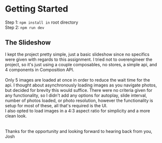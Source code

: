 # Getting Started

Step 1: `npm install in` root directory
<br>
Step 2: `npm run dev`

## The Slideshow

I kept the project pretty simple, just a basic slideshow since no specifics were given with regards to this assignment. I tried not to overengineer the project, so it's just using a couple composables, no stores, a simple api, and 4 components in Composition API.
<br><br>
Only 5 images are loaded at once in order to reduce the wait time for the api.
I thought about asynchronously loading images as you navigate photos, but decided for brevity this would suffice.
There were no criteria given for any functionality, so I didn't add any options for autoplay, slide interval, number of photos loaded, or photo resolution, however the functionality is setup for most of these, all that's required is the UI.
<br>
I also opted to load images in a 4:3 aspect ratio for simplicity and a more clean look.
<br><br><br>
Thanks for the opportunity and looking forward to hearing back from you,<br>Josh
